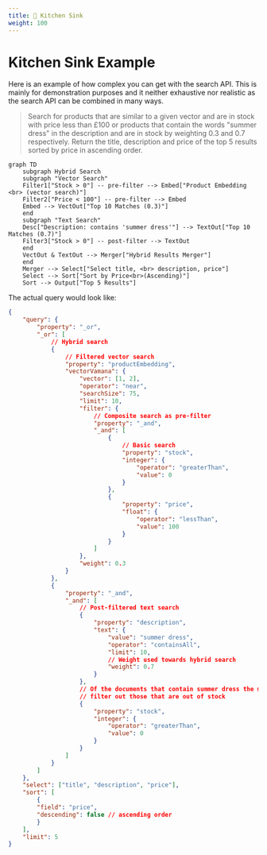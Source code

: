 ```yaml
---
title: 🚿 Kitchen Sink
weight: 100
---
```


# Kitchen Sink Example

Here is an example of how complex you can get with the search API. This is mainly for demonstration purposes and it neither exhaustive nor realistic as the search API can be combined in many ways.

> Search for products that are similar to a given vector and are in stock with price less than £100 or products that contain the words "summer dress" in the description and are in stock by weighting 0.3 and 0.7 respectively. Return the title, description and price of the top 5 results sorted by price in ascending order.

```mermaid
graph TD
    subgraph Hybrid Search
    subgraph "Vector Search"
    Filter1["Stock > 0"] -- pre-filter --> Embed["Product Embedding <br> (vector search)"]
    Filter2["Price < 100"] -- pre-filter --> Embed
    Embed --> VectOut["Top 10 Matches (0.3)"]
    end
    subgraph "Text Search"
    Desc["Description: contains 'summer dress'"] --> TextOut["Top 10 Matches (0.7)"]
    Filter3["Stock > 0"] -- post-filter --> TextOut
    end
    VectOut & TextOut --> Merger["Hybrid Results Merger"]
    end
    Merger --> Select["Select title, <br> description, price"]
    Select --> Sort["Sort by Price<br>(Ascending)"]
    Sort --> Output["Top 5 Results"]
```

The actual query would look like:

```json
{
    "query": {
        "property": "_or",
        "_or": [
            // Hybrid search
            {
                // Filtered vector search
                "property": "productEmbedding",
                "vectorVamana": {
                    "vector": [1, 2],
                    "operator": "near",
                    "searchSize": 75,
                    "limit": 10,
                    "filter": {
                        // Composite search as pre-filter
                        "property": "_and",
                        "_and": [
                            {
                                // Basic search
                                "property": "stock",
                                "integer": {
                                    "operator": "greaterThan",
                                    "value": 0
                                }
                            },
                            {
                                "property": "price",
                                "float": {
                                    "operator": "lessThan",
                                    "value": 100
                                }
                            }
                        ]
                    },
                    "weight": 0.3
                }
            },
            {
                "property": "_and",
                "_and": [
                    // Post-filtered text search
                    {
                        "property": "description",
                        "text": {
                            "value": "summer dress",
                            "operator": "containsAll",
                            "limit": 10,
                            // Weight used towards hybrid search
                            "weight": 0.7
                        }
                    },
                    // Of the documents that contain summer dress the most
                    // filter out those that are out of stock
                    {
                        "property": "stock",
                        "integer": {
                            "operator": "greaterThan",
                            "value": 0
                        }
                    }
                ]
            }
        ]
    },
    "select": ["title", "description", "price"],
    "sort": [
        {
        "field": "price",
        "descending": false // ascending order
        }
    ],
    "limit": 5
}
```